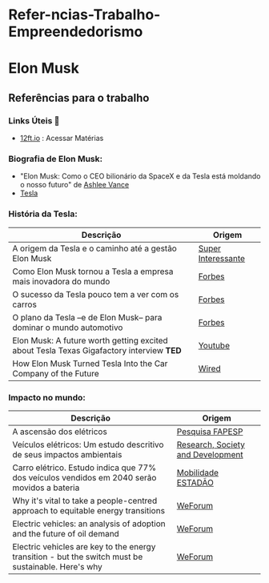 # Refer-ncias-Trabalho-Empreendedorismo
# Elon Musk

## Referências para o trabalho

### Links Úteis 🌠
- [12ft.io](https://12ft.io) : Acessar Matérias

### Biografia de Elon Musk:
- "Elon Musk: Como o CEO bilionário da SpaceX e da Tesla está moldando o nosso futuro" de [Ashlee Vance](https://www.amazon.com.br/Elon-Musk-Ashlee-Vance/dp/8580578280)
- [Tesla](https://www.tesla.com/elon-musk)

### História da Tesla:
| Descrição | Origem |
|-----------|--------|
| A origem da Tesla e o caminho até a gestão Elon Musk | [Super Interessante](https://super.abril.com.br/tecnologia/a-origem-da-tesla-e-o-caminho-ate-a-gestao-elon-musk) |
| Como Elon Musk tornou a Tesla a empresa mais inovadora do mundo | [Forbes](https://forbes.com.br/negocios/2015/12/como-elon-musk-tornou-a-tesla-a-empresa-mais-inovadora-do-mundo/) |
| O sucesso da Tesla pouco tem a ver com os carros | [Forbes](https://forbes.com.br/principal/2019/09/o-segredo-do-sucesso-da-tesla-passa-longe-dos-carros/) |
| O plano da Tesla –e de Elon Musk– para dominar o mundo automotivo | [Forbes](https://forbes.com.br/negocios/2020/11/o-plano-da-tesla-e-de-elon-musk-para-dominar-o-mundo-automotivo/) |
| Elon Musk: A future worth getting excited about Tesla Texas Gigafactory interview **TED** | [Youtube](https://www.youtube.com/watch?v=YRvf00NooN8) |
| How Elon Musk Turned Tesla Into the Car Company of the Future | [Wired](https://www.wired.com/2010/09/ff-tesla/) |

### Impacto no mundo:
| Descrição | Origem |
|-----------|--------|
| A ascensão dos elétricos | [Pesquisa FAPESP](https://revistapesquisa.fapesp.br/a-ascensao-dos-eletricos/#:~:text=Para%20os%20especialistas,%20a%20vantagem%20ambiental) |
| Veículos elétricos: Um estudo descritivo de seus impactos ambientais | [Research, Society and Development](https://rsdjournal.org/index.php/rsd/article/download/32235/28150/373464) |
| Carro elétrico. Estudo indica que 77% dos veículos vendidos em 2040 serão movidos a bateria | [Mobilidade ESTADÃO](https://mobilidade.estadao.com.br/mobilidade-para-que/carro-eletrico-estudo-indica-que-77-dos-veiculos-vendidos-em-2040-serao-movidos-a-bateria/) |
| Why it's vital to take a people-centred approach to equitable energy transitions | [WeForum](https://www.weforum.org/agenda/2024/06/people-centred-approach-towards-equitable-energy-transitions/) |
| Electric vehicles: an analysis of adoption and the future of oil demand | [WeForum](https://www.weforum.org/agenda/2023/05/electric-vehicles-adoption-impact-oil-demand/) |
| Electric vehicles are key to the energy transition - but the switch must be sustainable. Here's why | [WeForum](https://www.weforum.org/agenda/2024/04/electric-vehicle-evs-energy-transition-demand/) |
